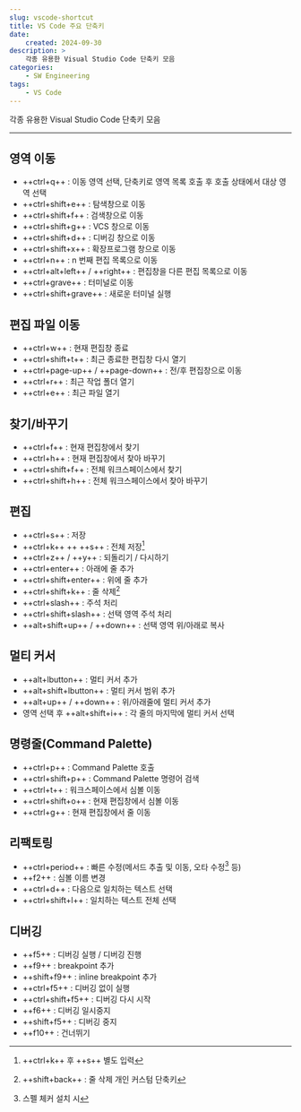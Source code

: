 ```yaml
---
slug: vscode-shortcut
title: VS Code 주요 단축키
date:
    created: 2024-09-30
description: >
    각종 유용한 Visual Studio Code 단축키 모음
categories:
    - SW Engineering
tags:
    - VS Code
---
```


각종 유용한 Visual Studio Code 단축키 모음  

<!-- more -->

---

## 영역 이동

- ++ctrl+q++ : 이동 영역 선택, 단축키로 영역 목록 호출 후 호출 상태에서 대상 영역 선택
- ++ctrl+shift+e++ : 탐색창으로 이동
- ++ctrl+shift+f++ : 검색창으로 이동
- ++ctrl+shift+g++ : VCS 창으로 이동
- ++ctrl+shift+d++ : 디버깅 창으로 이동
- ++ctrl+shift+x++ : 확장프로그램 창으로 이동
- ++ctrl+n++ : n 번째 편집 목록으로 이동
- ++ctrl+alt+left++ / ++right++ : 편집창을 다른 편집 목록으로 이동
- ++ctrl+grave++ : 터미널로 이동
- ++ctrl+shift+grave++ : 새로운 터미널 실행

## 편집 파일 이동

- ++ctrl+w++ : 현재 편집창 종료
- ++ctrl+shift+t++ : 최근 종료한 편집창 다시 열기
- ++ctrl+page-up++ / ++page-down++ : 전/후 편집창으로 이동
- ++ctrl+r++ : 최근 작업 폴더 열기
- ++ctrl+e++ : 최근 파일 열기

## 찾기/바꾸기

- ++ctrl+f++ : 현재 편집창에서 찾기
- ++ctrl+h++ : 현재 편집창에서 찾아 바꾸기
- ++ctrl+shift+f++ : 전체 워크스페이스에서 찾기
- ++ctrl+shift+h++ : 전체 워크스페이스에서 찾아 바꾸기

## 편집

- ++ctrl+s++ : 저장
- ++ctrl+k++ ++ ++s++ : 전체 저장[^1]
- ++ctrl+z++ / ++y++ : 되돌리기 / 다시하기
- ++ctrl+enter++ : 아래에 줄 추가
- ++ctrl+shift+enter++ : 위에 줄 추가
- ++ctrl+shift+k++ : 줄 삭제[^2]
- ++ctrl+slash++ : 주석 처리
- ++ctrl+shift+slash++ : 선택 영역 주석 처리
- ++alt+shift+up++ / ++down++ : 선택 영역 위/아래로 복사

[^1]: ++ctrl+k++ 후 ++s++ 별도 입력  
[^2]: ++shift+back++ : 줄 삭제 개인 커스텀 단축키  

## 멀티 커서

- ++alt+lbutton++ : 멀티 커서 추가
- ++alt+shift+lbutton++ : 멀티 커서 범위 추가
- ++alt+up++ / ++down++ : 위/아래줄에 멀티 커서 추가
- 영역 선택 후 ++alt+shift+i++ : 각 줄의 마지막에 멀티 커서 선택

## 명령줄(Command Palette)

- ++ctrl+p++ : Command Palette 호출
- ++ctrl+shift+p++ : Command Palette 명령어 검색
- ++ctrl+t++ : 워크스페이스에서 심볼 이동
- ++ctrl+shift+o++ : 현재 편집창에서 심볼 이동
- ++ctrl+g++ : 현재 편집창에서 줄 이동

## 리팩토링

- ++ctrl+period++ : 빠른 수정(메서드 추출 및 이동, 오타 수정[^3] 등)
- ++f2++ : 심볼 이름 변경
- ++ctrl+d++ : 다음으로 일치하는 텍스트 선택
- ++ctrl+shift+l++ : 일치하는 텍스트 전체 선택

[^3]: 스펠 체커 설치 시  

## 디버깅

- ++f5++ : 디버깅 실행 / 디버깅 진행
- ++f9++ : breakpoint 추가
- ++shift+f9++ : inline breakpoint 추가
- ++ctrl+f5++ : 디버깅 없이 실행
- ++ctrl+shift+f5++ : 디버깅 다시 시작
- ++f6++ : 디버깅 일시중지
- ++shift+f5++ : 디버깅 중지
- ++f10++ : 건너뛰기
